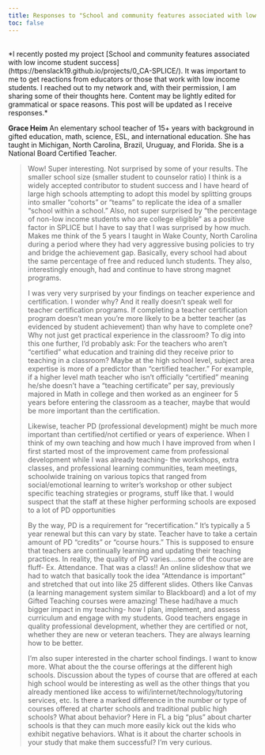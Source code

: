 ```yaml
---
title: Responses to "School and community features associated with low income student success"
toc: false
---
```

<br>
*I recently posted my project [School and community features associated with low income student success](https://benslack19.github.io/projects/0_CA-SPLICE/). It was important to me to get reactions from educators or those that work with low income students. I reached out to my network and, with their permission, I am sharing some of their thoughts here. Content may be lightly edited for grammatical or space reasons. This post will be updated as I receive responses.*


**Grace Heim** An elementary school teacher of 15+ years with background in gifted education, math, science, ESL, and international education. She has taught in Michigan, North Carolina, Brazil, Uruguay, and Florida. She is a National Board Certified Teacher.

> Wow! Super interesting. Not surprised by some of your results. The smaller school size (smaller student to counselor ratio) I think is a widely accepted contributor to student success and I have heard of large high schools attempting to adopt this model by splitting groups into smaller “cohorts” or “teams” to replicate the idea of a smaller “school within a school.” Also, not super surprised by “the percentage of non-low income students who are college eligible” as a positive factor in SPLICE but I have to say that  I was surprised by how much. Makes me think of the 5 years I taught in Wake County, North Carolina during a period where they had very aggressive busing policies to try and bridge the achievement gap. Basically, every school had about the same percentage of free and reduced lunch students. They also, interestingly enough, had and continue to have strong magnet programs.
>
> I was very very surprised by your findings on teacher experience and certification. I wonder why? And it really doesn’t speak well for teacher certification programs. If completing a teacher certification program doesn’t mean you’re more likely to be a better teacher (as evidenced by student achievement) than why have to complete one? Why not just get practical experience in the classroom? To dig into this one further, I’d probably ask: For the teachers who aren’t “certified” what education and training did they receive prior to teaching in a classroom? Maybe at the high school level, subject area expertise is more of a predictor than “certified teacher.” For example, if a higher level math teacher who isn’t officially “certified” meaning he/she doesn’t have a “teaching certificate” per say, previously majored in Math in college and then worked as an engineer for 5 years before entering the classroom as a teacher, maybe that would be more important than the certification.
>
> Likewise, teacher PD (professional development) might be much more important than certified/not certified or years of experience. When I think of my own teaching and how much I have improved from when I first started most of the improvement came from professional development while I was already teaching- the workshops, extra classes, and professional learning communities, team meetings, schoolwide training on various topics that ranged from social/emotional learning to writer’s workshop or other subject specific teaching strategies or programs, stuff like that. I would suspect that the staff at these higher performing schools are exposed to a lot of PD opportunities
>
> By the way, PD is a requirement for “recertification.” It’s typically a 5 year renewal but this can vary by state. Teacher have to take a certain amount of PD “credits” or “course hours.” This is supposed to ensure that teachers are continually learning and updating their teaching practices. In reality, the quality of PD varies....some of the course are fluff- Ex. Attendance. That was a class!! An online slideshow that we had to watch that basically took the idea “Attendance is important” and stretched that out into like 25 different slides. Others like Canvas (a learning management system similar to Blackboard) and a lot of my Gifted Teaching courses were amazing! These had/have a much bigger impact in my teaching- how I plan, implement, and assess curriculum and engage with my students. Good teachers engage in quality professional development, whether they are certified or not, whether they are new or veteran teachers. They are always learning how to be better.
>
> I’m also super interested in the charter school findings. I want to know more. What about the the course offerings at the different high schools. Discussion about the types of course that are offered at each high school would be interesting as well as the other things that you already mentioned like access to wifi/internet/technology/tutoring services, etc. Is there a marked difference in the number or type of courses offered at charter schools and traditional public high schools? What about behavior? Here in FL a big “plus” about charter schools is that they can much more easily kick out the kids who exhibit negative behaviors. What is it about the charter schools in your study that make them successful? I’m very curious.
